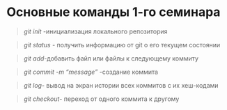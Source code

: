# Основные команды 1-го семинара

>*git init* -инициализация локального репозитория

>*git status* - получить информацию от git о его текущем состоянии

>*git add*-добавить файл или файлы к следующему коммиту

>*git commit -m “message”* -создание коммита

>*git log*- вывод на экран истории всех коммитов с их хеш-кодами

>*git checkout*- переход от одного коммита к другому